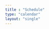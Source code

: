 ```yaml
---
title : "Schedule"
type: "calendar"
layout: "single"
---
```

<link rel="stylesheet" href="/css/full-calendar.css">

<script>
 document.addEventListener('DOMContentLoaded', function() {
  var calendarEl = document.getElementById('calendar');

  var calendar = new FullCalendar.Calendar(calendarEl, {
    initialView: 'dayGridMonth',
    headerToolbar: {
      left: 'prev,next today',
      center: 'title',
      right: 'dayGridMonth,listMonth'
    },
    events: [
      {
        title: 'Open Source Intelligence',
        url: 'https://www.cybersecurityuw.com/blog/2022/09/2022_fall_01/',
        start: '2022-09-21T17:30:00'
      },
    ],
  });

  let details = navigator.userAgent;
  let regexp = /android|iphone|kindle|ipad/i;
  let isMobileDevice = regexp.test(details);

  if (isMobileDevice) {
      calendar.changeView('listMonth');
  }

  calendar.render();

 });
</script>
